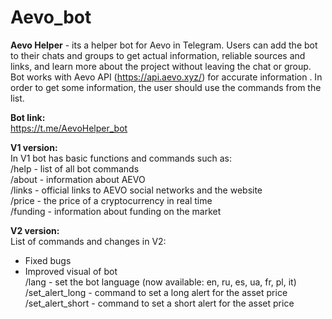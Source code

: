# Aevo_bot
**Aevo Helper** - its a helper bot for Aevo in Telegram. Users can add the bot to their chats and groups to get actual information, reliable sources and links, and learn more about the project without leaving the chat or group. Bot works with Aevo API (https://api.aevo.xyz/) for accurate information . In order to get some information, the user should use the commands from the list.

**Bot link:**   
https://t.me/AevoHelper_bot   

**V1 version:**  
In V1 bot has basic functions and commands such as:  
/help - list of all bot commands  
/about - information about AEVO  
/links - official links to AEVO social networks and the website  
/price - the price of a cryptocurrency in real time  
/funding -  information about funding on the market  

**V2 version:**   
List of commands and changes in V2:    
- Fixed bugs    
- Improved visual of bot     
/lang - set the bot language (now available: en, ru, es, ua, fr, pl, it)   
/set_alert_long - command to set a long alert for the asset price  
/set_alert_short - command to set a short alert for the asset price  
